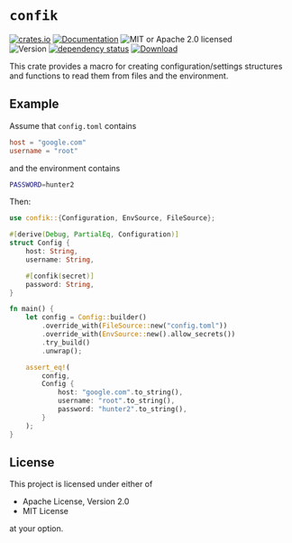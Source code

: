 # `confik`

[![crates.io](https://img.shields.io/crates/v/confik?label=latest)](https://crates.io/crates/confik)
[![Documentation](https://docs.rs/confik/badge.svg?version=0.7.0)](https://docs.rs/confik/0.7.0)
![MIT or Apache 2.0 licensed](https://img.shields.io/crates/l/confik.svg)
<br />
![Version](https://img.shields.io/badge/rustc-1.65+-ab6000.svg)
[![dependency status](https://deps.rs/crate/confik/0.7.0/status.svg)](https://deps.rs/crate/confik/0.7.0)
[![Download](https://img.shields.io/crates/d/confik.svg)](https://crates.io/crates/confik)

This crate provides a macro for creating configuration/settings structures and functions to read them from files and the environment.

## Example

Assume that `config.toml` contains

```toml
host = "google.com"
username = "root"
```

and the environment contains

```sh
PASSWORD=hunter2
```

Then:

```rust
use confik::{Configuration, EnvSource, FileSource};

#[derive(Debug, PartialEq, Configuration)]
struct Config {
    host: String,
    username: String,

    #[confik(secret)]
    password: String,
}

fn main() {
    let config = Config::builder()
        .override_with(FileSource::new("config.toml"))
        .override_with(EnvSource::new().allow_secrets())
        .try_build()
        .unwrap();

    assert_eq!(
        config,
        Config {
            host: "google.com".to_string(),
            username: "root".to_string(),
            password: "hunter2".to_string(),
        }
    );
}
```

## License

This project is licensed under either of

- Apache License, Version 2.0
- MIT License

at your option.
